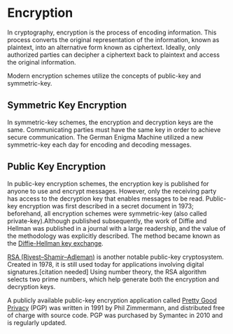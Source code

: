 # Encryption

In cryptography, encryption is the process of encoding information. This process converts the original representation of the information, known as plaintext, into an alternative form known as ciphertext. Ideally, only authorized parties can decipher a ciphertext back to plaintext and access the original information.

Modern encryption schemes utilize the concepts of public-key and symmetric-key.


## Symmetric Key Encryption
In symmetric-key schemes, the encryption and decryption keys are the same. Communicating parties must have the same key in order to achieve secure communication. The German Enigma Machine utilized a new symmetric-key each day for encoding and decoding messages.


## Public Key Encryption

In public-key encryption schemes, the encryption key is published for anyone to use and encrypt messages. However, only the receiving party has access to the decryption key that enables messages to be read. Public-key encryption was first described in a secret document in 1973; beforehand, all encryption schemes were symmetric-key (also called private-key).Although published subsequently, the work of Diffie and Hellman was published in a journal with a large readership, and the value of the methodology was explicitly described. The method became known as the [Diffie-Hellman key exchange](https://en.wikipedia.org/wiki/Diffie%E2%80%93Hellman_key_exchange).

[RSA (Rivest–Shamir–Adleman)](https://en.wikipedia.org/wiki/RSA_(cryptosystem)) is another notable public-key cryptosystem. Created in 1978, it is still used today for applications involving digital signatures.[citation needed] Using number theory, the RSA algorithm selects two prime numbers, which help generate both the encryption and decryption keys.

A publicly available public-key encryption application called [Pretty Good Privacy](https://en.wikipedia.org/wiki/Pretty_Good_Privacy) (PGP) was written in 1991 by Phil Zimmermann, and distributed free of charge with source code. PGP was purchased by Symantec in 2010 and is regularly updated.
